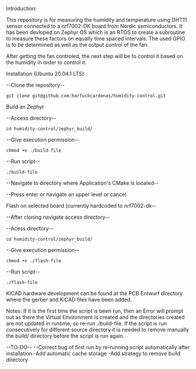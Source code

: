 Introduction:

This repository is for measuring the humidity and temperature using DHT11 sensor connected to a nrf7002-DK board from Nordic semiconductors. It has been devloped on Zephyr OS which is an RTOS to create a subroutine to measure these factors on equally time spaced intervals. The used GPIO is to be determined as well as the output control of the fan.

After getting the fan controled, the next step will be to control it based on the humidity in order to control it.

Installation (Ubuntu 20.04.1 LTS):

--Clone the repository--

`git clone git@github.com:harfuchcardenas/humidity-control.git`

Build an Zephyr

--Access directory--

`cd humidity-control/zephyr_build/`

--Give execution permission--

`chmod +x ./build-file`

--Run script--

`./build-file`

--Navigate to directory where Application's CMake is located--

--Press enter or navigate an upper level or cancel


Flash on selected board (currently hardcoded to nrf7002-dk--

--After cloning navigate access directory--


--Acess directory--

`cd humidity-control/zephyr_build/`

--Give execution permission--

`chmod +x ./flash-file`

--Run script--

`./flash-file`

KiCAD hardware development can be found at the PCB Entwurf directory where the gerber and KiCAD files have been added.

Notes: If it is the first time the script is been run, then an Error will prompt out as there the Virtual Environment is created and the directories created are not updated in runtime, so re-run ./build-file.
If the script is run consecutively for different source directory it is needed to remove manually the build/ directory before the script is run again.

--TO-DO--
--Correct bug of first run by re-running script automatically after installation
-Add automatic cache storage 
-Add strategy to remove build directory
